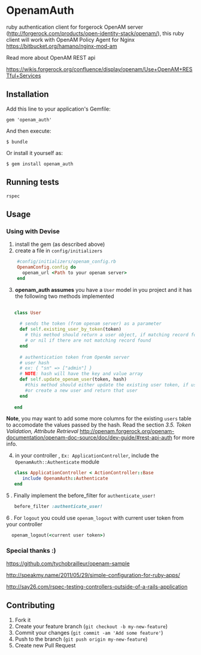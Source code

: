 # OpenamAuth

ruby authentication client for forgerock OpenAM server (http://forgerock.com/products/open-identity-stack/openam/), this ruby client will work with OpenAM Policy Agent for Nginx https://bitbucket.org/hamano/nginx-mod-am

Read more about OpenAM REST api

https://wikis.forgerock.org/confluence/display/openam/Use+OpenAM+RESTful+Services


## Installation

Add this line to your application's Gemfile:

    gem 'openam_auth'

And then execute:

    $ bundle

Or install it yourself as:

    $ gem install openam_auth
    
## Running tests
  
    rspec

## Usage

### Using with Devise

1. install the gem (as described above)
2. create a file in `config/initializers`

```ruby
    #config/initializers/openam_config.rb
    OpenamConfig.config do
      openam_url <Path to your openam server>
    end
```
3. **openam_auth assumes** you have a `User` model in you project and it has the following two methods implemented


```ruby
   
   class User 
     
     # sends the token (from openam server) as a parameter
     def self.existing_user_by_token(token)
       # this method should return a user object, if matching record found
       # or nil if there are not matching record found
     end
     
     # authentication token from OpenAm server
     # user hash 
     # ex: { "sn" => ["admin"] }
     # NOTE: hash will have the key and value array
     def self.update_openam_user(token, hash)
       #this method should either update the existing user token, if user found
       #or create a new user and return that user
     end
     
   end

```

**Note**, you may want to add some more columns for the existing `users` table to accomodate the values passed by the hash. Read the section *3.5. Token Validation, Attribute Retrieval*  http://openam.forgerock.org/openam-documentation/openam-doc-source/doc/dev-guide/#rest-api-auth for more info.




4.  in your controller , `Ex: ApplicationController`, include the `OpenamAuth::Authenticate` module

```ruby
   class ApplicationController < ActionController::Base
      include OpenamAuth::Authenticate
   end
```

5 . Finally implement the before_filter for `authenticate_user!`

```ruby
   before_filter :authenticate_user!    
```
6 . For `logout` you could  use `openam_logout` with current user token from your controller

```ruby
  openam_logout(<current user token>)
```

### Special thanks :)   

https://github.com/tychobrailleur/openam-sample

http://speakmy.name/2011/05/29/simple-configuration-for-ruby-apps/

http://say26.com/rspec-testing-controllers-outside-of-a-rails-application


## Contributing

1. Fork it
2. Create your feature branch (`git checkout -b my-new-feature`)
3. Commit your changes (`git commit -am 'Add some feature'`)
4. Push to the branch (`git push origin my-new-feature`)
5. Create new Pull Request
